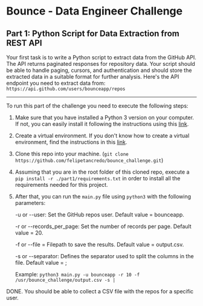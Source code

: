 # Bounce - Data Engineer Challenge

## Part 1: Python Script for Data Extraction from REST API
Your first task is to write a Python script to extract data from the GitHub API. The API returns paginated responses for repository data. Your script should be able to handle paging, cursors, and authentication and should store the extracted data in a suitable format for further analysis.
Here's the API endpoint you need to extract data from: `https://api.github.com/users/bounceapp/repos`
____

To run this part of the challenge you need to execute the following steps:

1) Make sure that you have installed a Python 3 version on your computer. If not, you can easily install it following the instructions using this [link](https://realpython.com/installing-python/).
2) Create a virtual environment. If you don't know how to create a virtual environment, find the instructions in this [link](https://docs.python.org/3/library/venv.html).
3) Clone this repo into your machine. (`git clone https://github.com/felipetancredo/bounce_challenge.git`)
4) Assuming that you are in the root folder of this cloned repo, execute a `pip install -r ./part1/requirements.txt` in order to install all the requirements needed for this project.
5) After that, you can run the `main.py` file using `python3` with the following parameters:

   -u or --user: Set the GitHub repos user. Default value = bounceapp.

   -r or --records_per_page: Set the number of records per page. Default value = 20.

   -f or --file = Filepath to save the results. Default value = output.csv.

   -s or --separator: Defines the separator used to split the columns in the file. Default value = ;

   Example: `python3 main.py -u bounceapp -r 10 -f /usr/bounce_challenge/output.csv -s |`

DONE. You should be able to collect a CSV file with the repos for a specific user.
